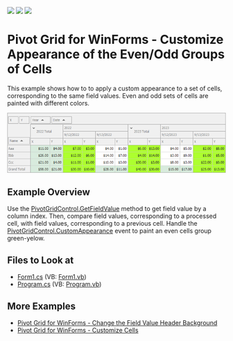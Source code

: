 <!-- default badges list -->
![](https://img.shields.io/endpoint?url=https://codecentral.devexpress.com/api/v1/VersionRange/128579601/22.1.4%2B)
[![](https://img.shields.io/badge/Open_in_DevExpress_Support_Center-FF7200?style=flat-square&logo=DevExpress&logoColor=white)](https://supportcenter.devexpress.com/ticket/details/E3226)
[![](https://img.shields.io/badge/📖_How_to_use_DevExpress_Examples-e9f6fc?style=flat-square)](https://docs.devexpress.com/GeneralInformation/403183)
<!-- default badges end -->

# Pivot Grid for WinForms - Customize Appearance of the Even/Odd Groups of Cells

This example shows how to to apply a custom appearance to a set of cells, corresponding to the same field values. Even and odd sets of cells are painted with different colors. 

![Pivot Grid](image/pivot-grid.png)

## Example Overview

Use the [PivotGridControl.GetFieldValue](https://docs.devexpress.com/WindowsForms/DevExpress.XtraPivotGrid.PivotGridControl.GetFieldValue(DevExpress.XtraPivotGrid.PivotGridField-System.Int32)) method to get field value by a column index. Then, compare field values, corresponding to a processed cell, with field values, corresponding to a previous cell. Handle the [PivotGridControl.CustomAppearance](https://docs.devexpress.com/WindowsForms/DevExpress.XtraPivotGrid.PivotGridControl.CustomAppearance) event to paint an even cells group green-yelow.


## Files to Look at
<!-- default file list -->
* [Form1.cs](./CS/WindowsApplication53/Form1.cs) (VB: [Form1.vb](./VB/WindowsApplication53/Form1.vb))
* [Program.cs](./CS/WindowsApplication53/Program.cs) (VB: [Program.vb](./VB/WindowsApplication53/Program.vb))
<!-- default file list end -->

## More Examples 

- [Pivot Grid for WinForms - Change the Field Value Header Background](https://github.com/DevExpress-Examples/how-to-change-the-field-value-header-appearance-backcolor-or-draw-it-manually-e2809)
- [Pivot Grid for WinForms - Customize Cells](https://github.com/DevExpress-Examples/winforms-pivot-customize-cell)
